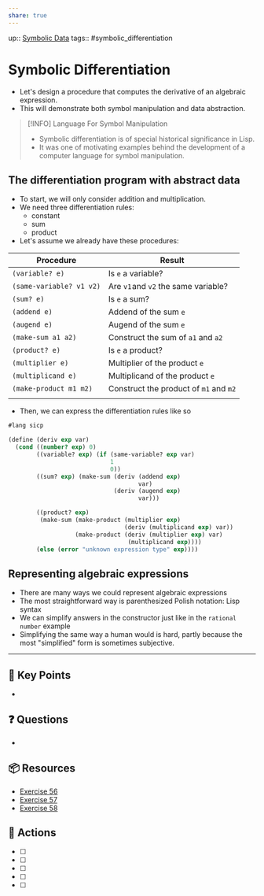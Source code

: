 ```yaml
---
share: true
---
```


up:: [ Symbolic Data](./SICP.md#^369430)
tags:: #symbolic_differentiation



# Symbolic Differentiation

- Let's design a procedure that computes the derivative of an algebraic expression.
- This will demonstrate both symbol manipulation and data abstraction.

> [!INFO]  Language For Symbol Manipulation
>  - Symbolic differentiation is of special historical significance in Lisp.
>  - It was one of motivating examples behind the development of a computer language for symbol manipulation.

## The differentiation program with abstract data

- To start, we will only consider addition and multiplication.
- We need three differentiation rules: 
	- constant
	- sum
	- product
- Let's assume we already have these procedures:

| Procedure                | Result                                 |
| ------------------------ | -------------------------------------- |
| `(variable? e)`          | Is `e` a variable?                     |
| `(same-variable? v1 v2)` | Are `v1` and `v2` the same variable?   |
| `(sum? e)`               | Is `e` a sum?                          |
| `(addend e)`             | Addend of the sum `e`                  |
| `(augend e)`             | Augend of the sum `e`                  |
| `(make-sum a1 a2)`       | Construct the sum of `a1` and `a2`     |
| `(product? e)`           | Is `e` a product?                      |
| `(multiplier e)`         | Multiplier of the product `e`          |
| `(multiplicand e)`       | Multiplicand of the product `e`        |
| `(make-product m1 m2)`   | Construct the product of `m1` and `m2` |
|                          |                                        |

- Then, we can express the differentiation rules like so
```Scheme
#lang sicp

(define (deriv exp var)
  (cond ((number? exp) 0)
        ((variable? exp) (if (same-variable? exp var)
                             1
                             0))
        ((sum? exp) (make-sum (deriv (addend exp)
                                     var)
                              (deriv (augend exp)
                                     var)))

        ((product? exp)
         (make-sum (make-product (multiplier exp)
                                 (deriv (multiplicand exp) var))
                   (make-product (deriv (multiplier exp) var)
                                  (multiplicand exp))))
        (else (error "unknown expression type" exp))))
```

## Representing algebraic expressions
- There are many ways we could represent algebraic expressions
- The most straightforward way is parenthesized Polish notation: Lisp syntax
- We can simplify answers in the constructor just like in the `rational number` example
- Simplifying the same way a human would is hard, partly because the most "simplified" form is sometimes subjective.
---

## 🔑 Key Points
- 
## ❓ Questions
- 
## 📦 Resources
- [ Exercise 56](SICPE%202.56.md)
- [ Exercise 57](SICPE%202.57.md)
- [ Exercise 58](SICPE%202.58.md)
## 🎯 Actions
- [ ] 
- [ ] 
- [ ] 
- [ ] 
- [ ] 